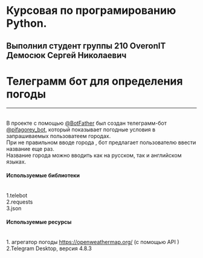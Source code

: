 Курсовая по програмированию Python.
======================================

Выполнил студент группы 210 OveronIT
Демосюк Сергей Николаевич
-----------------------------------------
Телеграмм бот  для определения погоды 
=========================================

_________________________________________
<br>В проекте  с помощью [@BotFather](https://t.me/BotFather)  был создан телеграмм-бот [@pifagorey_bot](https://t.me/BotFather),
который показывает погодные условия в запрашиваемых
пользоватеем городах.  
При не правильном вводе города , бот предлагает пользователю 
ввести название еще раз.  
Название города можно вводить как на русском, так и английском языках.
#### Используемые библиотеки
 <br>1.telebot  
2.requests  
3.json

#### Используемые ресурсы
<br>1. агрегатор погоды https://openweathermap.org/ (с помощью API ) 
2.Telegram Desktop, версия 4.8.3
